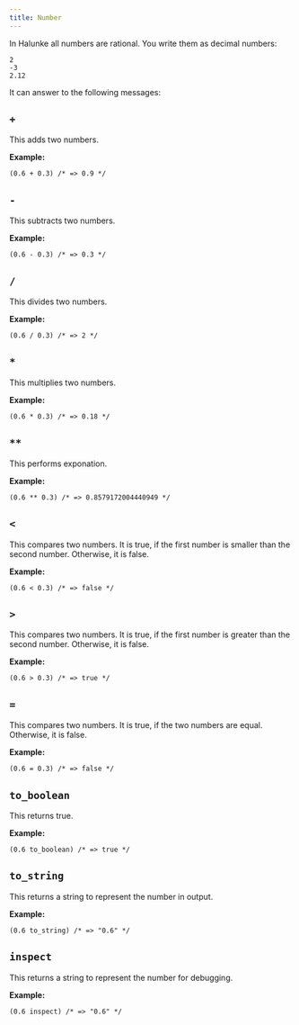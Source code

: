 ```yaml
---
title: Number
---
```


In Halunke all numbers are rational. You write them as decimal numbers:

```
2
-3
2.12
```

It can answer to the following messages:

## `+`

This adds two numbers.

**Example:**

```
(0.6 + 0.3) /* => 0.9 */
```

## `-`

This subtracts two numbers.

**Example:**

```
(0.6 - 0.3) /* => 0.3 */
```

## `/`

This divides two numbers.

**Example:**

```
(0.6 / 0.3) /* => 2 */
```

## `*`

This multiplies two numbers.

**Example:**

```
(0.6 * 0.3) /* => 0.18 */
```

## `**`

This performs exponation.

**Example:**

```
(0.6 ** 0.3) /* => 0.8579172004440949 */
```

## `<`

This compares two numbers. It is true, if the first number is smaller than the
second number. Otherwise, it is false.

**Example:**

```
(0.6 < 0.3) /* => false */
```

## `>`

This compares two numbers. It is true, if the first number is greater than the
second number. Otherwise, it is false.

**Example:**

```
(0.6 > 0.3) /* => true */
```

## `=`

This compares two numbers. It is true, if the two numbers are equal. Otherwise,
it is false.

**Example:**

```
(0.6 = 0.3) /* => false */
```

## `to_boolean`

This returns true.

**Example:**

```
(0.6 to_boolean) /* => true */
```

## `to_string`

This returns a string to represent the number in output.

**Example:**

```
(0.6 to_string) /* => "0.6" */
```

## `inspect`

This returns a string to represent the number for debugging.

**Example:**

```
(0.6 inspect) /* => "0.6" */
```
